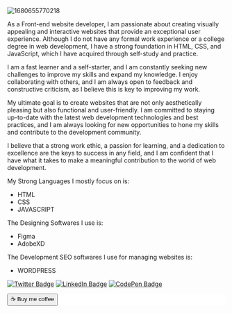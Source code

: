 ![1680655770218]()


As a Front-end website developer, I am passionate about creating visually appealing and interactive websites that provide an exceptional user experience. Although I do not have any formal work experience or a college degree in web development, I have a strong foundation in HTML, CSS, and JavaScript, which I have acquired through self-study and practice.

I am a fast learner and a self-starter, and I am constantly seeking new challenges to improve my skills and expand my knowledge. I enjoy collaborating with others, and I am always open to feedback and constructive criticism, as I believe this is key to improving my work.

My ultimate goal is to create websites that are not only aesthetically pleasing but also functional and user-friendly. I am committed to staying up-to-date with the latest web development technologies and best practices, and I am always looking for new opportunities to hone my skills and contribute to the development community.

I believe that a strong work ethic, a passion for learning, and a dedication to excellence are the keys to success in any field, and I am confident that I have what it takes to make a meaningful contribution to the world of web development. <br>


My Strong Languages I mostly focus on is: 
- HTML
- CSS
- JAVASCRIPT

The Designing Softwares I use is: 
- Figma
- AdobeXD

The Development SEO softwares I use for managing websites is:
- WORDPRESS

[![Twitter Badge](https://img.shields.io/badge/Twitter-Profile-informational?style=flat&logo=twitter&logoColor=white&color=1CA2F1)]()
<a href="https://www.linkedin.com/in/brian-kelley-profile/" target="_blank"><img src="https://img.shields.io/badge/LinkedIn-Profile-informational?style=flat&logo=linkedin&logoColor=white&color=0D76A8" alt="LinkedIn Badge"></a>
[![CodePen Badge](https://img.shields.io/badge/CodePen-Profile-informational?style=flat&logo=codepen&logoColor=white&color=black)]()



<div class="button" style="background-color:white; color:black; border-radius:6px;">
  <a href="#">
  <button > ☕ Buy me coffee</button>
    </a>
  </div>
